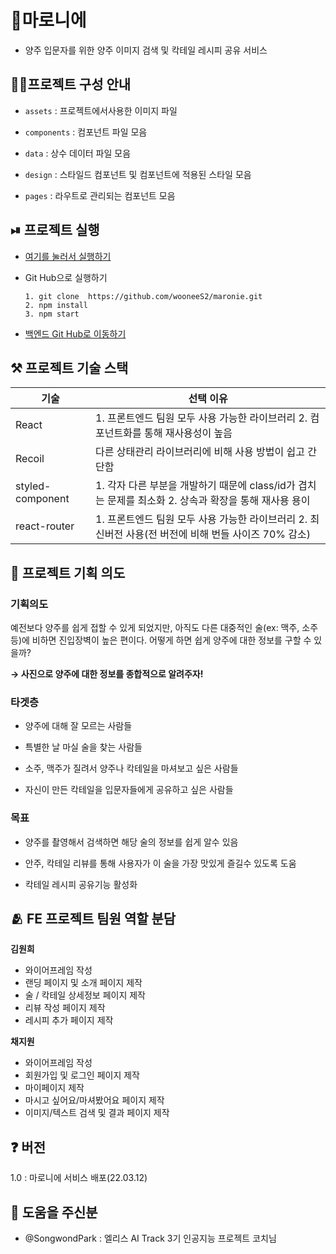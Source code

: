 # 🍹마로니에
- 양주 입문자를 위한 양주 이미지 검색 및 칵테일 레시피 공유 서비스


## 🙋‍♀️프로젝트 구성 안내

* `assets` : 
 프로젝트에서사용한 이미지 파일  

* `components` : 컴포넌트 파일 모음
* `data` : 상수 데이터 파일 모음
* `design` : 스타일드 컴포넌트 및 컴포넌트에 적용된 스타일 모음
* `pages` : 라우트로 관리되는 컴포넌트 모음

##  ⏯ 프로젝트 실행
-  [여기를 눌러서 실행하기](http://elice-kdt-ai-3rd-team11.elicecoding.com/)   

-  Git Hub으로 실행하기
   ```
   1. git clone  https://github.com/wooneeS2/maronie.git
   2. npm install
   3. npm start
   ```
- [백엔드 Git Hub로 이동하기](https://github.com/whckdgma96/maronie_backend)
  




## ⚒️ 프로젝트 기술 스택 



| 기술 | 선택 이유 
| --- | --- |
| React| 1. 프론트엔드 팀원 모두 사용 가능한 라이브러리 2. 컴포넌트화를 통해 재사용성이 높음|
| Recoil | 다른 상태관리 라이브러리에 비해 사용 방법이 쉽고 간단함 | 
| styled-component | 1. 각자 다른 부분을 개발하기 때문에 class/id가 겹치는 문제를 최소화   2. 상속과 확장을 통해 재사용 용이 | 
| react-router | 1. 프론트엔드 팀원 모두 사용 가능한 라이브러리 2. 최신버전 사용(전 버전에 비해 번들 사이즈 70% 감소) | 





## 📝 프로젝트 기획 의도

### 기획의도

예전보다 양주를 쉽게 접할 수 있게 되었지만, 아직도 다른 대중적인 술(ex: 맥주, 소주 등)에 비하면 진입장벽이 높은 편이다. 어떻게 하면 쉽게 양주에 대한 정보를 구할 수 있을까?

**→ 사진으로  양주에 대한 정보를 종합적으로 알려주자!**

### 타겟층

- 양주에 대해 잘 모르는 사람들
- 특별한 날 마실 술을 찾는 사람들
- 소주, 맥주가 질려서 양주나 칵테일을 마셔보고 싶은 사람들

- 자신이 만든 칵테일을 입문자들에게 공유하고 싶은 사람들

### 목표

- 양주를 촬영해서 검색하면 해당 술의 정보를 쉽게 알수 있음

 - 안주, 칵테일 리뷰를 통해 사용자가 이 술을 가장 맛있게 즐길수 있도록 도움
- 칵테일 레시피 공유기능 활성화


## 🫂 FE 프로젝트 팀원 역할 분담
**김원희**
- 와이어프레임 작성
- 랜딩 페이지 및 소개 페이지 제작
- 술 / 칵테일 상세정보 페이지 제작
- 리뷰 작성 페이지 제작
- 레시피 추가 페이지 제작

**채지원**
- 와이어프레임 작성
- 회원가입 및 로그인 페이지 제작
- 마이페이지 제작
- 마시고 싶어요/마셔봤어요 페이지 제작
- 이미지/텍스트 검색 및 결과 페이지 제작




## ❓ 버전
1.0 : 마로니에 서비스 배포(22.03.12)

## 🤗 도움을 주신분
- @SongwondPark : 엘리스 AI Track 3기 인공지능 프로젝트 코치님
